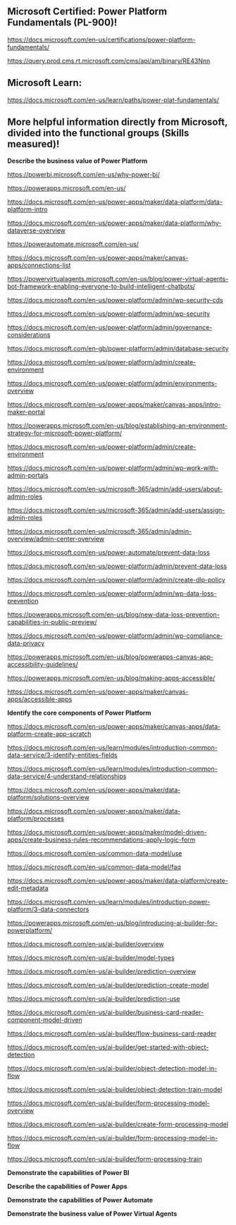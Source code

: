 Microsoft Certified: Power Platform Fundamentals (PL-900)!
-----------------

https://docs.microsoft.com/en-us/certifications/power-platform-fundamentals/

https://query.prod.cms.rt.microsoft.com/cms/api/am/binary/RE43Nnn

Microsoft Learn:
----------------

https://docs.microsoft.com/en-us/learn/paths/power-plat-fundamentals/


More helpful information directly from Microsoft, divided into the functional groups (Skills measured)!
-------------------

**Describe the business value of Power Platform**

https://powerbi.microsoft.com/en-us/why-power-bi/

https://powerapps.microsoft.com/en-us/

https://docs.microsoft.com/en-us/power-apps/maker/data-platform/data-platform-intro

https://docs.microsoft.com/en-us/power-apps/maker/data-platform/why-dataverse-overview

https://powerautomate.microsoft.com/en-us/

https://docs.microsoft.com/en-us/power-apps/maker/canvas-apps/connections-list

https://powervirtualagents.microsoft.com/en-us/blog/power-virtual-agents-bot-framework-enabling-everyone-to-build-intelligent-chatbots/

https://docs.microsoft.com/en-us/power-platform/admin/wp-security-cds

https://docs.microsoft.com/en-us/power-platform/admin/wp-security

https://docs.microsoft.com/en-us/power-platform/admin/governance-considerations

https://docs.microsoft.com/en-gb/power-platform/admin/database-security

https://docs.microsoft.com/en-us/power-platform/admin/create-environment

https://docs.microsoft.com/en-us/power-platform/admin/environments-overview

https://docs.microsoft.com/en-us/power-apps/maker/canvas-apps/intro-maker-portal

https://powerapps.microsoft.com/en-us/blog/establishing-an-environment-strategy-for-microsoft-power-platform/

https://docs.microsoft.com/en-us/power-platform/admin/create-environment

https://docs.microsoft.com/en-us/power-platform/admin/wp-work-with-admin-portals

https://docs.microsoft.com/en-us/microsoft-365/admin/add-users/about-admin-roles

https://docs.microsoft.com/en-us/microsoft-365/admin/add-users/assign-admin-roles

https://docs.microsoft.com/en-us/microsoft-365/admin/admin-overview/admin-center-overview

https://docs.microsoft.com/en-us/power-automate/prevent-data-loss

https://docs.microsoft.com/en-us/power-platform/admin/prevent-data-loss

https://docs.microsoft.com/en-us/power-platform/admin/create-dlp-policy

https://docs.microsoft.com/en-us/power-platform/admin/wp-data-loss-prevention

https://powerapps.microsoft.com/en-us/blog/new-data-loss-prevention-capabilities-in-public-preview/

https://docs.microsoft.com/en-us/power-platform/admin/wp-compliance-data-privacy

https://powerapps.microsoft.com/en-us/blog/powerapps-canvas-app-accessibility-guidelines/

https://powerapps.microsoft.com/en-us/blog/making-apps-accessible/

https://docs.microsoft.com/en-us/power-apps/maker/canvas-apps/accessible-apps

**Identify the core components of Power Platform**

https://docs.microsoft.com/en-us/power-apps/maker/canvas-apps/data-platform-create-app-scratch

https://docs.microsoft.com/en-us/learn/modules/introduction-common-data-service/3-identify-entities-fields

https://docs.microsoft.com/en-us/learn/modules/introduction-common-data-service/4-understand-relationships

https://docs.microsoft.com/en-us/power-apps/maker/data-platform/solutions-overview

https://docs.microsoft.com/en-us/power-apps/maker/data-platform/processes

https://docs.microsoft.com/en-us/power-apps/maker/model-driven-apps/create-business-rules-recommendations-apply-logic-form

https://docs.microsoft.com/en-us/common-data-model/use

https://docs.microsoft.com/en-us/common-data-model/faq

https://docs.microsoft.com/en-us/power-apps/maker/data-platform/create-edit-metadata

https://docs.microsoft.com/en-us/learn/modules/introduction-power-platform/3-data-connectors

https://powerapps.microsoft.com/en-us/blog/introducing-ai-builder-for-powerplatform/

https://docs.microsoft.com/en-us/ai-builder/overview

https://docs.microsoft.com/en-us/ai-builder/model-types

https://docs.microsoft.com/en-us/ai-builder/prediction-overview

https://docs.microsoft.com/en-us/ai-builder/prediction-create-model

https://docs.microsoft.com/en-us/ai-builder/prediction-use

https://docs.microsoft.com/en-us/ai-builder/business-card-reader-component-model-driven

https://docs.microsoft.com/en-us/ai-builder/flow-business-card-reader

https://docs.microsoft.com/en-us/ai-builder/get-started-with-object-detection

https://docs.microsoft.com/en-us/ai-builder/object-detection-model-in-flow

https://docs.microsoft.com/en-us/ai-builder/object-detection-train-model

https://docs.microsoft.com/en-us/ai-builder/form-processing-model-overview

https://docs.microsoft.com/en-us/ai-builder/create-form-processing-model

https://docs.microsoft.com/en-us/ai-builder/form-processing-model-in-flow

https://docs.microsoft.com/en-us/ai-builder/form-processing-train

**Demonstrate the capabilities of Power BI**

**Describe the capabilities of Power Apps**

**Demonstrate the capabilities of Power Automate**

**Demonstrate the business value of Power Virtual Agents**
